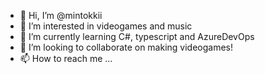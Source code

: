 - 👋 Hi, I’m @mintokkii
- 👀 I’m interested in videogames and music
- 🌱 I’m currently learning C#, typescript and AzureDevOps
- 💞️ I’m looking to collaborate on making videogames!
- 📫 How to reach me ...

<!---
mintokkii/mintokkii is a ✨ special ✨ repository because its `README.md` (this file) appears on your GitHub profile.
You can click the Preview link to take a look at your changes.
--->
